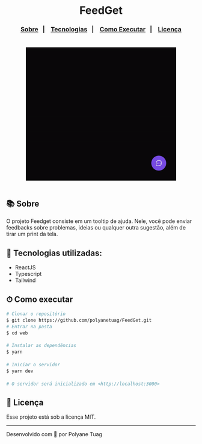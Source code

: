 <div align="center">
  <h1>FeedGet</h1>
</div>

<h3 align="center">  
  <p align="center">
    <a href="#-sobre">Sobre</a>&nbsp;&nbsp;&nbsp;|&nbsp;&nbsp;&nbsp;
    <a href="#-tecnologias">Tecnologias</a>&nbsp;&nbsp;&nbsp;|&nbsp;&nbsp;&nbsp;
    <a href="#-como-executar">Como Executar</a>&nbsp;&nbsp;&nbsp;|&nbsp;&nbsp;&nbsp;
    <a href="#-licença">Licença</a>
  </p>
</h3>

<div align="center">
  <img align="center" justify-content="center" width= '400' src="./src/assets/feedget.gif" style="margin-top: 22px"/>
</div>

<br/>

## 📚 Sobre

O projeto Feedget consiste em um tooltip de ajuda. Nele, você pode enviar feedbacks sobre problemas, ideias ou qualquer outra sugestão, além de tirar um print da tela.

## 🚀 Tecnologias utilizadas:

- ReactJS
- Typescript
- Tailwind

## ⏱ Como executar

```bash
# Clonar o repositório
$ git clone https://github.com/polyanetuag/FeedGet.git
# Entrar na pasta
$ cd web

# Instalar as dependências
$ yarn

# Iniciar o servidor
$ yarn dev

# O servidor será inicializado em <http://localhost:3000>
```

## 📝 Licença

Esse projeto está sob a licença MIT.

---

Desenvolvido com 💜 por Polyane Tuag
